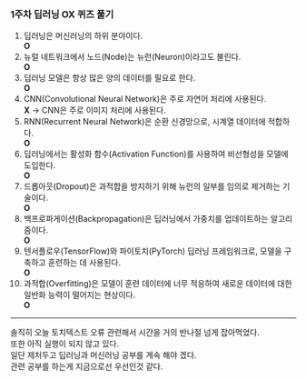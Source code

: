 ### 1주차 딥러닝 OX 퀴즈 풀기

1. 딥러닝은 머신러닝의 하위 분야이다.   
**O**   
2. 뉴럴 네트워크에서 노드(Node)는 뉴런(Neuron)이라고도 불린다.   
**O**   
3. 딥러닝 모델은 항상 많은 양의 데이터를 필요로 한다.   
**O**   
4. CNN(Convolutional Neural Network)은 주로 자연어 처리에 사용된다.   
**X**  ->  CNN은 주로 이미지 처리에 사용된다.   
5. RNN(Recurrent Neural Network)은 순환 신경망으로, 시계열 데이터에 적합하다.   
**O**   
6. 딥러닝에서는 활성화 함수(Activation Function)를 사용하여 비선형성을 모델에 도입한다.   
**O**   
7. 드롭아웃(Dropout)은 과적합을 방지하기 위해 뉴런의 일부를 임의로 제거하는 기술이다.   
**O**   
8. 백프로파게이션(Backpropagation)은 딥러닝에서 가중치를 업데이트하는 알고리즘이다.   
**O**   
9. 텐서플로우(TensorFlow)와 파이토치(PyTorch) 딥러닝 프레임워크로, 모델을 구축하고 훈련하는 데 사용된다.   
**O**   
10. 과적합(Overfitting)은 모델이 훈련 데이터에 너무 적응하여 새로운 데이터에 대한 일반화 능력이 떨어지는 현상이다.   
**O**   
---
솔직히 오늘 토치텍스트 오류 관련해서 시간을 거의 반나절 넘게 잡아먹었다.   
또한 아직 실행이 되지 않고 있다.    
일단 제처두고 딥러닝과 머신러닝 공부를 계속 해야 겠다.   
관련 공부를 하는게 지금으로선 우선인것 같다.